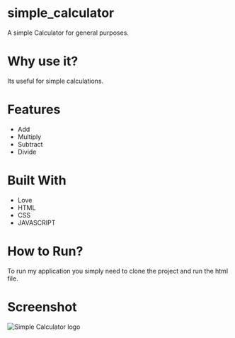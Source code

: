 # simple_calculator
A simple Calculator for general purposes.
#  Why use it?
Its useful for simple calculations.
#  Features
* Add
* Multiply
* Subtract
* Divide
# Built With
* Love
* HTML
* CSS
* JAVASCRIPT
# How to Run?
To run my application you simply need to clone the project and run the html file.
# Screenshot
![Simple Calculator logo](images/calculator-logo.png "Simple Calculator")
